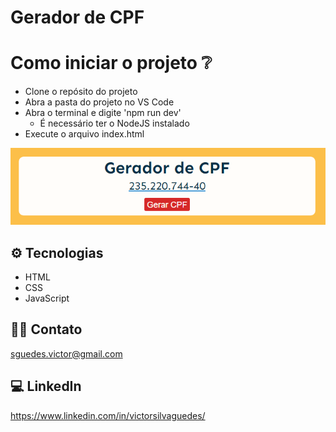 # Gerador de CPF

# Como iniciar o projeto ❔
- Clone o repósito do projeto
- Abra a pasta do projeto no VS Code
- Abra o terminal e digite 'npm run dev'
  * É necessário ter o NodeJS instalado
- Execute o arquivo index.html

![preview](.github/geradorDeCPF.png)

## ⚙ Tecnologias

- HTML
- CSS
- JavaScript

## 👨‍💻 Contato

sguedes.victor@gmail.com

## 💻 LinkedIn

https://www.linkedin.com/in/victorsilvaguedes/
